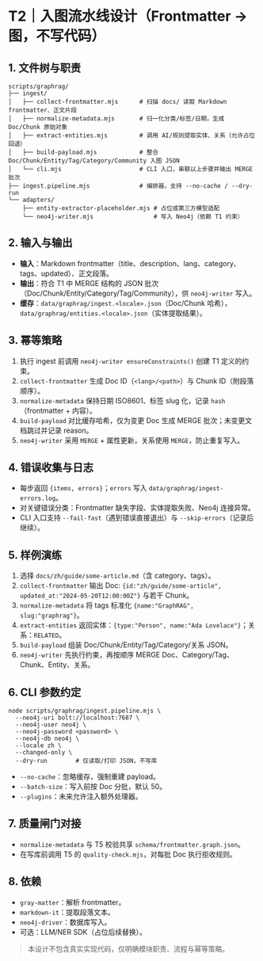 # T2｜入图流水线设计（Frontmatter → 图，不写代码）

## 1. 文件树与职责
```
scripts/graphrag/
├── ingest/
│   ├── collect-frontmatter.mjs      # 扫描 docs/ 读取 Markdown frontmatter、正文片段
│   ├── normalize-metadata.mjs       # 归一化分类/标签/日期，生成 Doc/Chunk 原始对象
│   ├── extract-entities.mjs         # 调用 AI/规则提取实体、关系（允许占位回退）
│   ├── build-payload.mjs            # 整合 Doc/Chunk/Entity/Tag/Category/Community 入图 JSON
│   └── cli.mjs                      # CLI 入口，串联以上步骤并输出 MERGE 批次
├── ingest.pipeline.mjs              # 编排器，支持 --no-cache / --dry-run
└── adapters/
    ├── entity-extractor-placeholder.mjs # 占位或第三方模型适配
    └── neo4j-writer.mjs                 # 写入 Neo4j（依赖 T1 约束）
```

## 2. 输入与输出
- **输入**：Markdown frontmatter（title、description、lang、category、tags、updated）、正文段落。
- **输出**：符合 T1 中 MERGE 结构的 JSON 批次（Doc/Chunk/Entity/Category/Tag/Community），供 `neo4j-writer` 写入。
- **缓存**：`data/graphrag/ingest.<locale>.json`（Doc/Chunk 哈希），`data/graphrag/entities.<locale>.json`（实体提取结果）。

## 3. 幂等策略
1. 执行 ingest 前调用 `neo4j-writer ensureConstraints()` 创建 T1 定义的约束。
2. `collect-frontmatter` 生成 Doc ID（`<lang>/<path>`）与 Chunk ID（附段落顺序）。
3. `normalize-metadata` 保持日期 ISO8601、标签 slug 化，记录 `hash`（frontmatter + 内容）。
4. `build-payload` 对比缓存哈希，仅为变更 Doc 生成 MERGE 批次；未变更文档跳过并记录 reason。
5. `neo4j-writer` 采用 `MERGE` + 属性更新，关系使用 `MERGE`，防止重复写入。

## 4. 错误收集与日志
- 每步返回 `{items, errors}`；`errors` 写入 `data/graphrag/ingest-errors.log`。
- 对关键错误分类：Frontmatter 缺失字段、实体提取失败、Neo4j 连接异常。
- CLI 入口支持 `--fail-fast`（遇到错误直接退出）与 `--skip-errors`（记录后继续）。

## 5. 样例演练
1. 选择 `docs/zh/guide/some-article.md`（含 category、tags）。
2. `collect-frontmatter` 输出 Doc: `{id:"zh/guide/some-article", updated_at:"2024-05-20T12:00:00Z"}` 与若干 Chunk。
3. `normalize-metadata` 将 tags 标准化 `{name:"GraphRAG", slug:"graphrag"}`。
4. `extract-entities` 返回实体：`{type:"Person", name:"Ada Lovelace"}`；关系：`RELATED`。
5. `build-payload` 组装 Doc/Chunk/Entity/Tag/Category/关系 JSON。
6. `neo4j-writer` 先执行约束，再按顺序 MERGE Doc、Category/Tag、Chunk、Entity、关系。

## 6. CLI 参数约定
```
node scripts/graphrag/ingest.pipeline.mjs \
  --neo4j-uri bolt://localhost:7687 \
  --neo4j-user neo4j \
  --neo4j-password <password> \
  --neo4j-db neo4j \
  --locale zh \
  --changed-only \
  --dry-run        # 仅读取/打印 JSON，不写库
```

- `--no-cache`：忽略缓存，强制重建 payload。
- `--batch-size`：写入前按 Doc 分批，默认 50。
- `--plugins`：未来允许注入额外处理器。

## 7. 质量闸门对接
- `normalize-metadata` 与 T5 校验共享 `schema/frontmatter.graph.json`。
- 在写库前调用 T5 的 `quality-check.mjs`，对每批 Doc 执行拒收规则。

## 8. 依赖
- `gray-matter`：解析 frontmatter。
- `markdown-it`：提取段落文本。
- `neo4j-driver`：数据库写入。
- 可选：LLM/NER SDK（占位后续替换）。

> 本设计不包含真实实现代码，仅明确模块职责、流程与幂等策略。
